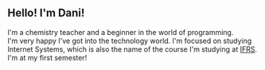 ## Hello! I'm Dani!

I'm a chemistry teacher and a beginner in the world of programming.  
I'm very happy I've got into the technology world. I'm focused on studying Internet Systems, which is also the name of the course I'm studying at [IFRS](http://www.poa.ifrs.edu.br/index.php?option=com_content&view=article&layout=edit&id=3206). I'm at my first semester!  


